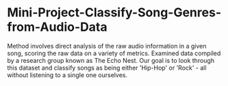 # Mini-Project-Classify-Song-Genres-from-Audio-Data

Method involves direct analysis of the raw audio information in a given song, scoring the raw data on a variety of metrics. Examined data compiled by a research group known as The Echo Nest. Our goal is to look through this dataset and classify songs as being either 'Hip-Hop' or 'Rock' - all without listening to a single one ourselves. 
